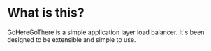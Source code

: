 # What is this?

GoHereGoThere is a simple application layer load balancer. It's been designed to be extensible and simple to use.
